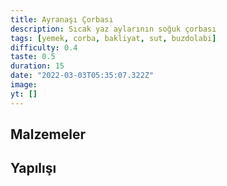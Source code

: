 ```yaml
---
title: Ayranaşı Çorbası
description: Sıcak yaz aylarının soğuk çorbası
tags: [yemek, corba, bakliyat, sut, buzdolabi]
difficulty: 0.4
taste: 0.5
duration: 15
date: "2022-03-03T05:35:07.322Z"
image:
yt: []
---
```


## Malzemeler

## Yapılışı
